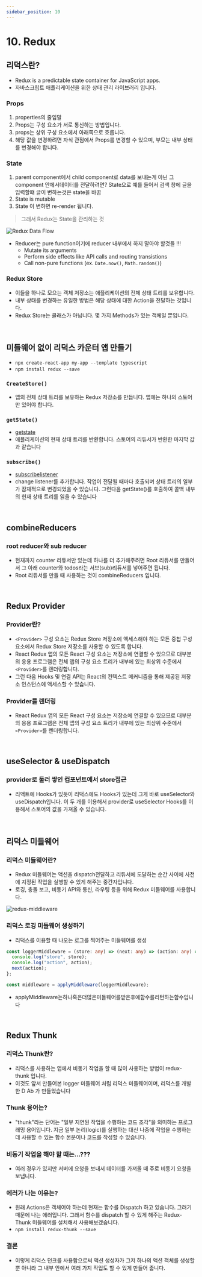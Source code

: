 ```yaml
---
sidebar_position: 10
---
```


# 10. Redux

## 리덕스란?

- Redux is a predictable state container for JavaScript apps.
- 자바스크립트 애플리케이션을 위한 상태 관리 라이브러리 입니다.

### Props

1. properties의 줄임말
2. Props는 구성 요소가 서로 통신하는 방법입니다.
3. props는 상위 구성 요소에서 아래쪽으로 흐릅니다.
4. 해당 값을 변경하려면 자식 관점에서 Props를 변경할 수 있으며, 부모는 내부 상태를 변경해야 합니다.

### State

1. parent component에서 child component로 data를 보내는게 아닌 그 component 안에서데이터를 전달하려면? State으로 예를 들어서 검색 창에 글을 입력할떄 글이 변하는것은 state을 바꿈
2. State is mutable
3. State 이 변하면 re-render 됩니다.

> 그래서 Redux는 State을 관리하는 것

![Redux Data Flow](https://user-images.githubusercontent.com/42582516/223134699-274f1d51-3096-4b61-b46a-b5cc08faa29a.png)

- Reducer는 pure function이기에 reducer 내부에서 하지 말아야 할것들 !!!
  - Mutate its arguments
  - Perform side effects like API calls and routing transistions
  - Call non-pure functions (ex. `Date.now()`, `Math.random()`)

### Redux Store

- 이들을 하나로 모으는 객체 저장소는 애플리케이션의 전체 상태 트리를 보유합니다.
- 내부 상태를 변경하는 유일한 방법은 해당 상태에 대한 Action을 전달하는 것입니다.
- Redux Store는 클래스가 아닙니다. 몇 가지 Methods가 있는 객체일 뿐입니다.

<br/>

## 미들웨어 없이 리덕스 카운터 앱 만들기

- `npx create-react-app my-app --template typescript`
- `npm install redux --save`

### `CreateStore()`

- 앱의 전체 상태 트리를 보유하는 Redux 저장소를 만듭니다. 앱에는 하나의 스토어만 있어야 합니다.

### `getState()`

- [getstate](https://redux.js.org/api/store#getstate)
- 애플리케이션의 현재 상태 트리를 반환합니다. 스토어의 리듀서가 반환한 마지막 값과 같습니다

### `subscribe()`

- [subscribelistener](https://redux.js.org/api/store#subscribelistener)
- change listener를 추가합니다. 작업이 전달될 때마다 호출되며 상태 트리의 일부가 잠재적으로 변경되었을 수 있습니다. 그런다음 getState()를 호출하여 콜백 내부의 현재 상태 트리를 읽을 수 있습니다

<br/>

## combineReducers

### root reducer와 sub reducer

- 현재까지 counter 리듀서만 있는데 하나를 더 추가해주려면 Root 리듀서를 만들어서 그 아래 counter와 todos라는 서브(sub)리듀서를 넣어주면 됩니다. 
- Root 리듀서를 만들 때 사용하는 것이 combineReducers 입니다.

<br/>

## Redux Provider

### Provider란?

- `<Provider>` 구성 요소는 Redux Store 저장소에 액세스해야 하는 모든 중첩 구성 요소에서 Redux Store 저장소를 사용할 수 있도록 합니다.
- React Redux 앱의 모든 React 구성 요소는 저장소에 연결할 수 있으므로 대부분의 응용 프로그램은 전체 앱의 구성 요소 트리가 내부에 있는 최상위 수준에서 `<Provider>`를 렌더링합니다.
- 그런 다음 Hooks 및 연결 API는 React의 컨텍스트 메커니즘을 통해 제공된 저장소 인스턴스에 액세스할 수 있습니다.

### Provider를 렌더링

- React Redux 앱의 모든 React 구성 요소는 저장소에 연결할 수 있으므로 대부분의 응용 프로그램은 전체 앱의 구성 요소 트리가 내부에 있는 최상위 수준에서 `<Provider>`를 렌더링합니다.

<br/>

## useSelector & useDispatch

### provider로 둘러 쌓인 컴포넌트에서 store접근

- 리액트에 Hooks가 있듯이 리덕스에도 Hooks가 있는데 그게 바로 useSelector와 useDispatch입니다. 이 두 개를 이용해서 provider로 useSelector Hooks를 이용해서 스토어의 값을 가져올 수 있습니다.

<br/>

## 리덕스 미들웨어

### 리덕스 미들웨어란?

- Redux 미들웨어는 액션을 dispatch전달하고 리듀서에 도달하는 순간 사이에 사전에 지정된 작업을 실행할 수 있게 해주는 중간자입니다.
- 로깅, 충돌 보고, 비동기 API와 통신, 라우팅 등을 위해 Redux 미들웨어를 사용합니다.

![redux-middleware](https://user-images.githubusercontent.com/42582516/223285107-3f541c82-441b-4a0f-a614-14970c9b5354.png)

### 리덕스 로깅 미들웨어 생성하기

- 리덕스를 이용할 때 나오는 로그를 찍어주는 미들웨어를 생성

```ts
const loggerMiddleware = (store: any) => (next: any) => (action: any) => {
  console.log("store", store);
  console.log("action", action);
  next(action);
};

const middleware = applyMiddleware(loggerMiddleware);
```

- applyMiddleware는하나혹은더많은미들웨어를받은후에함수를리턴하는함수입니다

<br/>

## Redux Thunk

### 리덕스 Thunk란?

- 리덕스를 사용하는 앱에서 비동기 작업을 할 때 많이 사용하는 방법이 redux-thunk 입니다.
- 이것도 앞서 만들어본 logger 미들웨어 처럼 리덕스 미들웨어이며, 리덕스를 개발한 D Ab 가 만들었습니다

### Thunk 용어는?

- "thunk"라는 단어는 "일부 지연된 작업을 수행하는 코드 조각"을 의미하는 프로그래밍 용어입니다. 지금 일부 논리(logic)를 실행하는 대신 나중에 작업을 수행하는 데 사용할 수 있는 함수 본문이나 코드를 작성할 수 있습니다.

### 비동기 작업을 해야 할 때는...???

- 여러 경우가 있지만 서버에 요청을 보내서 데이터를 가져올 때 주로 비동기 요청을 보냅니다.

### 에러가 나는 이유는?

- 원래 Actions은 객체여야 하는데 현재는 함수를 Dispatch 하고 있습니다. 그러기 때문에 나는 에러입니다. 그래서 함수를 dispatch 할 수 있게 해주는 Redux-Thunk 미들웨어를 설치해서 사용해보겠습니다.
- `npm install redux-thunk --save`

### 결론

- 이렇게 리덕스 던크를 사용함으로써 액션 생성자가 그저 하나의 액션 객체를 생성할 뿐 아니라 그 내부 안에서 여러 가지 작업도 할 수 있게 만들어 줍니다.